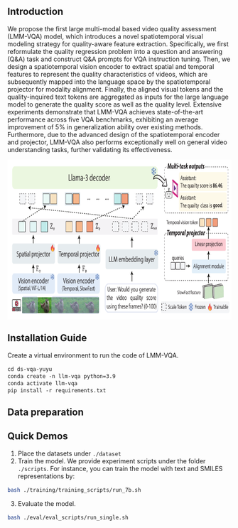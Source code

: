 ## Introduction
We propose the first large multi-modal based video quality assessment (LMM-VQA) model, which introduces a novel spatiotemporal visual modeling strategy for quality-aware feature extraction. Specifically, we first reformulate the quality regression problem into a question and answering (Q\&A) task and construct Q\&A prompts for VQA instruction tuning. Then, we design a spatiotemporal vision encoder to extract spatial and temporal features to represent the quality characteristics of videos, which are subsequently mapped into the language space by the spatiotemporal projector for modality alignment. Finally, the aligned visual tokens and the quality-inquired text tokens are aggregated as inputs for the large language model to generate the quality score as well as the quality level. Extensive experiments demonstrate that LMM-VQA achieves state-of-the-art performance across five VQA benchmarks, exhibiting an average improvement of 5% in generalization ability over existing methods. Furthermore, due to the advanced design of the spatiotemporal encoder and projector, LMM-VQA also performs exceptionally well on general video understanding tasks, further validating its effectiveness.

<p align="center">
<img src="./assets/framework8_.pdf" height = "360" alt="" align=center />
</p>

## Installation Guide
Create a virtual environment to run the code of LMM-VQA.<br>
```
cd ds-vqa-yuyu
conda create -n llm-vqa python=3.9
conda activate llm-vqa
pip install -r requirements.txt
```

## Data preparation



## Quick Demos
1. Place the datasets under `./dataset`
2. Train the model. We provide experiment scripts under the folder `./scripts`. For instance, you can train the model with text and SMILES representations by:
```bash
bash ./training/training_scripts/run_7b.sh
```
3. Evaluate the model.
```bash
bash ./eval/eval_scripts/run_single.sh 
```